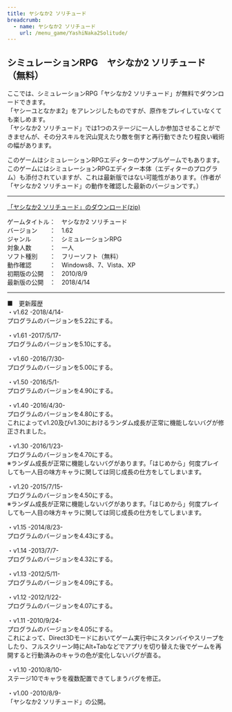 ```yaml
---
title: ヤシなか2 ソリチュード
breadcrumb:
  - name: ヤシなか2 ソリチュード
    url: /menu_game/YashiNaka2Solitude/ 
---
```


## シミュレーションRPG　ヤシなか2 ソリチュード （無料）

ここでは、シミュレーションRPG「ヤシなか2 ソリチュード」が無料でダウンロードできます。  
「ヤシーユとなかま2」をアレンジしたものですが、原作をプレイしていなくても楽しめます。  
「ヤシなか2 ソリチュード」では1つのステージに一人しか参加させることができませんが、その分スキルを沢山覚えたり敵を倒すと再行動できたり程良い戦術の幅があります。  
  
このゲームはシミュレーションRPGエディターのサンプルゲームでもあります。  
このゲームにはシミュレーションRPGエディター本体（エディターのプログラム）も添付されていますが、これは最新版ではない可能性があります。（作者が「ヤシなか2 ソリチュード」の動作を確認した最新のバージョンです。）  

---

[「ヤシなか2 ソリチュード」のダウンロード(zip)](/soft/YashiNaka2Solitude/YashiNaka2_Solitude.zip "シミュレーションRPG「ヤシなか2 ソリチュード」のダウンロード (無料)")  

ゲームタイトル：　ヤシなか2 ソリチュード  
バージョン　　：　1.62  
ジャンル　　　：　シミュレーションRPG  
対象人数　　　：　一人  
ソフト種別　　：　フリーソフト（無料）  
動作確認　　　：　Windows8、7、Vista、XP  
初期版の公開　：　2010/8/9  
最新版の公開　：　2018/4/14  

---

■　更新履歴  
・v1.62 -2018/4/14-  
プログラムのバージョンを5.22にする。  
  
・v1.61 -2017/5/17-  
プログラムのバージョンを5.10にする。  
  
・v1.60 -2016/7/30-  
プログラムのバージョンを5.00にする。  
  
・v1.50 -2016/5/1-  
プログラムのバージョンを4.90にする。  
  
・v1.40 -2016/4/30-  
プログラムのバージョンを4.80にする。  
これによってv1.20及びv1.30におけるランダム成長が正常に機能しないバグが修正されました。  
  
・v1.30 -2016/1/23-  
プログラムのバージョンを4.70にする。  
※ランダム成長が正常に機能しないバグがあります。「はじめから」何度プレイしても一人目の味方キャラに関しては同じ成長の仕方をしてしまいます。  
  
・v1.20 -2015/7/15-  
プログラムのバージョンを4.50にする。  
※ランダム成長が正常に機能しないバグがあります。「はじめから」何度プレイしても一人目の味方キャラに関しては同じ成長の仕方をしてしまいます。  
  
・v1.15 -2014/8/23-  
プログラムのバージョンを4.43にする。  
  
・v1.14 -2013/7/7-  
プログラムのバージョンを4.32にする。  
  
・v1.13 -2012/5/11-  
プログラムのバージョンを4.09にする。  
  
・v1.12 -2012/1/22-  
プログラムのバージョンを4.07にする。  
  
・v1.11 -2010/9/24-  
プログラムのバージョンを4.05にする。  
これによって、Direct3Dモードにおいてゲーム実行中にスタンバイやスリープをしたり、フルスクリーン時にAlt+Tabなどでアプリを切り替えた後でゲームを再開すると行動済みのキャラの色が変化しないバグが直る。  
  
・v1.10 -2010/8/10-  
ステージ10でキャラを複数配置できてしまうバグを修正。  
  
・v1.00 -2010/8/9-  
「ヤシなか2 ソリチュード」の公開。